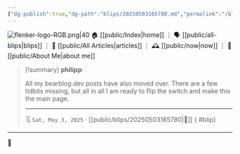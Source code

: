 ```yaml
---
{"dg-publish":true,"dg-path":"blips/20250503165780.md","permalink":"/blips/20250503165780/","title":"philipp @ Saturday, May 3rd 2025","created":"2025-05-03T16:57:09","updated":"2025-05-03T19:36:15"}
---
```



<div class="transclusion internal-embed is-loaded"><div class="markdown-embed">




![flenker-logo-RGB.png|40](/img/user/attachments/flenker-logo-RGB.png)
🏠 [[public/Index\|home]]  ⋮ 🗣️ [[public/all-blips\|blips]] ⋮  📝 [[public/All Articles\|articles]]  ⋮ 🕰️ [[public/now\|now]] ⋮ 🪪 [[public/About Me\|about me]]


</div></div>


> [!summary] **philipp**:
>
> All my bearblog.dev posts have also moved over. There are a few tidbits missing, but all in all I am ready to flip the switch and make this the main page.
> - - -
>
> 🗓️ <code>Sat, May 3, 2025</code>   · [[public/blips/20250503165780\|🔗]]
{ #blip}


- - -

 👾
